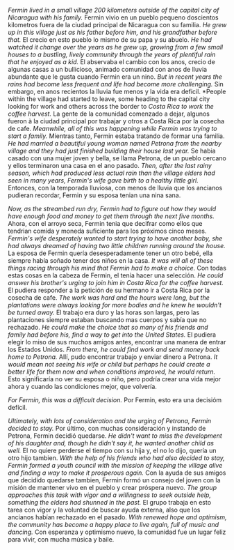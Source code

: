 *Fermin lived in a small village 200 kilometers outside of the capital city of Nicaragua with his family.*
Fermin vivio en un pueblo pequeno doscientos kilometros fuera de la ciudad principal de Nicaragua con su familia. 
*He grew up in this village just as his father before him, and his grandfather before that.*
El crecio en esto pueblo lo mismo de su papa y su abuelo.
*He had watched it change over the years as he grew up, growing from a few small houses to a bustling, lively community through the years of plentiful rain that he enjoyed as a kid.*
El abservaba el cambio con los anos, crecio de algunas casas a un bullicioso, animado comunidad con anos de lluvia abundante que le gusta cuando Fermin era un nino.
*But in recent years the rains had become less frequent and life had become more challenging.*
Sin embargo, en anos recientos la lluvia fue menos y la vida era deficil.
*People within the village had started to leave, some heading to the capital city looking for work and others across the border to *Costa Rica to work the coffee harvest.*
La gente de la comunidad comenzado a dejar, algunos fueron à la ciudad principal por trabajar y otros a Costa Rica por la cosecha de cafe.
*Meanwhile, all of this was happening while Fermin was trying to start a family.*
Mientras tanto, Fermin estaba tratando de formar una familia.
*He had married a beautiful young woman named Petrona from the nearby village and they had just finished building their house last year.*
Se habia casado con una mujer joven y bella, se llama Petrona, de un pueblo cercano y ellos terminaron una casa en el ano pasado.
*Then, after the last rainy season, which had produced less actual rain than the village elders had seen in many years, Fermin's wife gave birth to a healthy little girl.*
Entonces, con la temporada lluviosa, con menos de lluvia que los ancianos pudieran recordar, Fermin y su esposa tenian una nina sana.

*Now, as the streambed run dry, Fermin had to figure out how they would have enough food and money to get them through the next five months.*
Ahora, con el arroyo seca, Fermin tenia que decifrar como ellos que tendrian comida y moneda suficiente para los próximos cinco meses.
*Fermin's wife desperately wanted to start trying to have another baby, she had always dreamed of having two little children running around the house.*
La esposa de Fermin quería desesperadamente tener un otro bebé, ella siempre había soñado tener dos niños en la casa.
*It was will all of these things racing through his mind that Fermin had to make a choice.*
Con todas estas cosas en la cabeza de Fermin, el tenía hacer una selección.
*He could answer his brother's urging to join him in Costa Rica for the coffee harvest.*
El pudiera responder a la petición de su hermano ir a Costa Rica por la cosecha de cafe.
*The work was hard and the hours were long, but the plantations were always looking for more bodies and he knew he wouldn't be turned away.*
El trabajo era duro y las horas son largas, pero las plantaciones siempre estaban buscando mas cuerpos y sabía que no rechazado.
*He could make the choice that so many of his friends and family had before his, find a way to get into the United States.*
El pudiera elegir lo miso de sus muchos amigos antes, encontrar una manera de entrar los Estados Unidos.
*From there, he could find work and send money back home to Petrona.*
Allí, pudo encontrar trabajo y enviar dinero a Petrona.
*It would mean not seeing his wife or child but perhaps he could create a better life for them now and when conditions improved, he would return.*
Esto significaría no ver su esposa o niño, pero podría crear una vida mejor ahora y cuando las condiciones mejor, que volvería.

*For Fermin, this was a difficult decision.*
Por Fermin, esto era una decisióm defícil.

*Ultimately, with lots of consideration and the urging of Petrona, Fermin decided to stay.*
Por último, con muchas consideración y instando de Petrona, Fermin decidió quedarse.
*He didn't want to miss the development of his daughter and, though he didn't say it, he wanted another child as well.*
El no quiere perderse el tiempo con su hija y, el no lo dijo, quería un otro hijo tambien.
*With the help of his friends who had also decided to stay, Fermin formed a youth council with the mission of keeping the village alive and finding a way to make it prosperous again.*
Con la ayuda de sus amigos que decidido quedarse tambien, Fermin formó un consejo del joven con la misión de mantener vivo en el pueblo y crear próspera nuevo.
*The group approaches this task with vigor and a willingness to seek outside help, something the elders had shunned in the past.*
El grupo trabaja en esto tarea con vigor y la voluntad de buscar ayuda externa, also que los ancianos habían rechazado en el pasado.
*With renewed hope and optimism, the community has become a happy place to live again, full of music and dancing.*
Con esperanza y optimismo nuevo, la comunidad fue un lugar feliz para vivir, con mucha música y baile.
